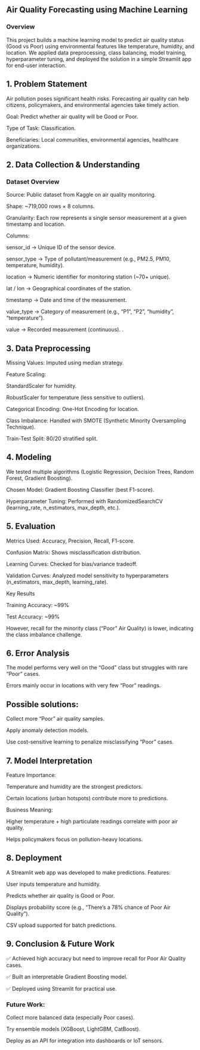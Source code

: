 ## Air Quality Forecasting using Machine Learning
### Overview

This project builds a machine learning model to predict air quality status (Good vs Poor) using environmental features like temperature, humidity, and location. We applied data preprocessing, class balancing, model training, hyperparameter tuning, and deployed the solution in a simple Streamlit app for end-user interaction.

## 1. Problem Statement

Air pollution poses significant health risks. Forecasting air quality can help citizens, policymakers, and environmental agencies take timely action.

Goal: Predict whether air quality will be Good or Poor.

Type of Task: Classification.

Beneficiaries: Local communities, environmental agencies, healthcare organizations.

## 2. Data Collection & Understanding
### Dataset Overview

Source: Public dataset from Kaggle on air quality monitoring.

Shape: ~719,000 rows × 8 columns.

Granularity: Each row represents a single sensor measurement at a given timestamp and location.

Columns:

sensor_id → Unique ID of the sensor device.

sensor_type → Type of pollutant/measurement (e.g., PM2.5, PM10, temperature, humidity).

location → Numeric identifier for monitoring station (~70+ unique).

lat / lon → Geographical coordinates of the station.

timestamp → Date and time of the measurement.

value_type → Category of measurement (e.g., “P1”, “P2”, “humidity”, “temperature”).

value → Recorded measurement (continuous).
.

## 3. Data Preprocessing

Missing Values: Imputed using median strategy.

Feature Scaling:

StandardScaler for humidity.

RobustScaler for temperature (less sensitive to outliers).

Categorical Encoding: One-Hot Encoding for location.

Class Imbalance: Handled with SMOTE (Synthetic Minority Oversampling Technique).

Train-Test Split: 80/20 stratified split.

## 4. Modeling

We tested multiple algorithms (Logistic Regression, Decision Trees, Random Forest, Gradient Boosting).

Chosen Model: Gradient Boosting Classifier (best F1-score).

Hyperparameter Tuning: Performed with RandomizedSearchCV (learning_rate, n_estimators, max_depth, etc.).

## 5. Evaluation

Metrics Used: Accuracy, Precision, Recall, F1-score.

Confusion Matrix: Shows misclassification distribution.

Learning Curves: Checked for bias/variance tradeoff.

Validation Curves: Analyzed model sensitivity to hyperparameters (n_estimators, max_depth, learning_rate).

Key Results

Training Accuracy: ~99%

Test Accuracy: ~99%

However, recall for the minority class (“Poor” Air Quality) is lower, indicating the class imbalance challenge.

## 6. Error Analysis

The model performs very well on the “Good” class but struggles with rare “Poor” cases.

Errors mainly occur in locations with very few “Poor” readings.

## Possible solutions:

Collect more “Poor” air quality samples.

Apply anomaly detection models.

Use cost-sensitive learning to penalize misclassifying “Poor” cases.

## 7. Model Interpretation

Feature Importance:

Temperature and humidity are the strongest predictors.

Certain locations (urban hotspots) contribute more to predictions.

Business Meaning:

Higher temperature + high particulate readings correlate with poor air quality.

Helps policymakers focus on pollution-heavy locations.

## 8. Deployment

A Streamlit web app was developed to make predictions.
Features:

User inputs temperature and humidity.

Predicts whether air quality is Good or Poor.

Displays probability score (e.g., “There’s a 78% chance of Poor Air Quality”).

CSV upload supported for batch predictions.


## 9. Conclusion & Future Work

✅ Achieved high accuracy but need to improve recall for Poor Air Quality cases.

✅ Built an interpretable Gradient Boosting model.

✅ Deployed using Streamlit for practical use.

### Future Work:

Collect more balanced data (especially Poor cases).

Try ensemble models (XGBoost, LightGBM, CatBoost).

Deploy as an API for integration into dashboards or IoT sensors.


